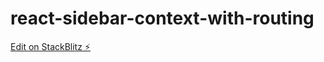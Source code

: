 # react-sidebar-context-with-routing

[Edit on StackBlitz ⚡️](https://stackblitz.com/edit/react-7vepht)